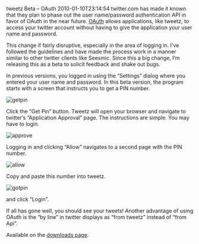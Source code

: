 tweetz Beta – OAuth
2010-01-10T23:14:54
twitter.com has made it known that they plan to phase out the user name/password authentication API in favor of OAuth in the near future. [OAuth](http://oauth.net) allows applications, like tweetz, to access your twitter account without having to give the application your user name and password.

This change if fairly disruptive, especially in the area of logging in. I’ve followed the guidelines and have made the process work in a manner similar to other twitter clients like Seesmic. Since this a big change, I’m releasing this as a beta to solicit feedback and shake out bugs.

In previous versions, you logged in using the “Settings” dialog where you entered your user name and password. In this beta version, the program starts with a screen that instructs you to get a PIN number.

![getpin](/cdn/images/blog/tweetzBetaOAuth_F6EF/getpin.png)

Click the “Get Pin” button. Tweetz will open your browser and navigate to twitter’s “Application Approval” page. The instructions are simple. You may have to login.

![approve](/cdn/images/blog/tweetzBetaOAuth_F6EF/approve.png)

Logging in and clicking “Allow” navigates to a second page with the PIN number.

![allow](/cdn/images/blog/tweetzBetaOAuth_F6EF/allow.png)

Copy and paste this number into tweetz.

![gotpin](/cdn/images/blog/tweetzBetaOAuth_F6EF/gotpin.png)

and click “Login”.

If all has gone well, you should see your tweets! Another advantage of using OAuth is the “by line” in twitter displays as “from tweetz” instead of “from Api”.

Available on the [downloads page](/downloads).
